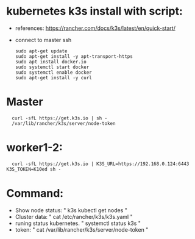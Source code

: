 # kubernetes k3s install with script:

- references: https://rancher.com/docs/k3s/latest/en/quick-start/

- connect to master ssh

      sudo apt-get update 
      sudo apt-get install -y apt-transport-https
      sudo apt install docker.io
      sudo systemctl start docker
      sudo systemctl enable docker
      sudo apt-get install -y curl
  
# Master

      curl -sfL https://get.k3s.io | sh -
      /var/lib/rancher/k3s/server/node-token
     
# worker1-2:

      curl -sfL https://get.k3s.io | K3S_URL=https://192.168.0.124:6443 K3S_TOKEN=K10ed sh -

# Command:

- Show node status: " k3s kubectl get nodes "
- Cluster data: " cat /etc/rancher/k3s/k3s.yaml "
- runing status kubernetes. " systemctl status k3s "
- token: " cat /var/lib/rancher/k3s/server/node-token "